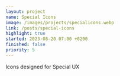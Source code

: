```yaml
---
layout: project
name: Special Icons
image: /images/projects/specialicons.webp
link: /posts/special-icons
highlight: true
started: 2023-08-20 07:00 +0200
finished: false
priority: 5
---
```

Icons designed for Special UX